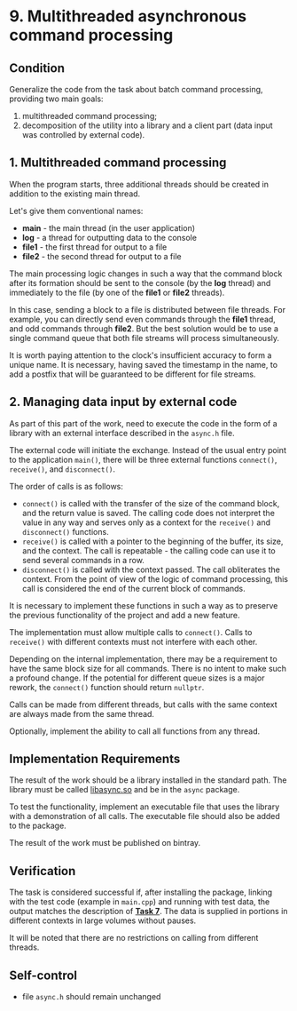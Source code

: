 # 9. Multithreaded asynchronous command processing

## Condition

Generalize the code from the task about batch command processing, providing two main goals:

1. multithreaded command processing;
1. decomposition of the utility into a library and a client part (data input was controlled by external code).

## 1. Multithreaded command processing

When the program starts, three additional threads should be created in addition to the existing main thread.

Let's give them conventional names:

- **main** - the main thread (in the user application)
- **log** - a thread for outputting data to the console
- **file1** - the first thread for output to a file
- **file2** - the second thread for output to a file

The main processing logic changes in such a way that the command block after its formation should be sent to the console (by the **log** thread) and immediately to the file (by one of the **file1** or **file2** threads).

In this case, sending a block to a file is distributed between file threads. For example, you can directly send even commands through the **file1** thread, and odd commands through **file2**. But the best solution would be to use a single command queue that both file streams will process simultaneously.

It is worth paying attention to the clock's insufficient accuracy to form a unique name. It is necessary, having saved the timestamp in the name, to add a postfix that will be guaranteed to be different for file streams.

## 2. Managing data input by external code

As part of this part of the work, need to execute the code in the form of a library with an external interface described in the `async.h` file.

The external code will initiate the exchange. Instead of the usual entry point to the application `main()`, there will be three external functions `connect()`, `receive()`, and `disconnect()`.

The order of calls is as follows:

- `connect()` is called with the transfer of the size of the command block, and the return value is saved. The calling code does not interpret the value in any way and serves only as a context for the `receive()` and `disconnect()` functions.
- `receive()` is called with a pointer to the beginning of the buffer, its size, and the context. The call is repeatable - the calling code can use it to send several commands in a row.
- `disconnect()` is called with the context passed. The call obliterates the context. From the point of view of the logic of command processing, this call is considered the end of the current block of commands.

It is necessary to implement these functions in such a way as to preserve the previous functionality of the project and add a new feature.

The implementation must allow multiple calls to `connect()`. Calls to `receive()` with different contexts must not interfere with each other.

Depending on the internal implementation, there may be a requirement to have the same block size for all commands. There is no intent to make such a profound change. If the potential for different queue sizes is a major rework, the `connect()` function should return `nullptr`.

Calls can be made from different threads, but calls with the same context are always made from the same thread.

Optionally, implement the ability to call all functions from any thread.

## Implementation Requirements

The result of the work should be a library installed in the standard path. The library must be called [libasync.so](http://libasync.so/) and be in the `async` package.

To test the functionality, implement an executable file that uses the library with a demonstration of all calls. The executable file should also be added to the package.

The result of the work must be published on bintray.

## Verification

The task is considered successful if, after installing the package, linking with the test code (example in `main.cpp`) and running with test data, the output matches the description of [**Task 7**](../HW_7/README.md). The data is supplied in portions in different contexts in large volumes without pauses.

It will be noted that there are no restrictions on calling from different threads.

## Self-control

* file `async.h` should remain unchanged

